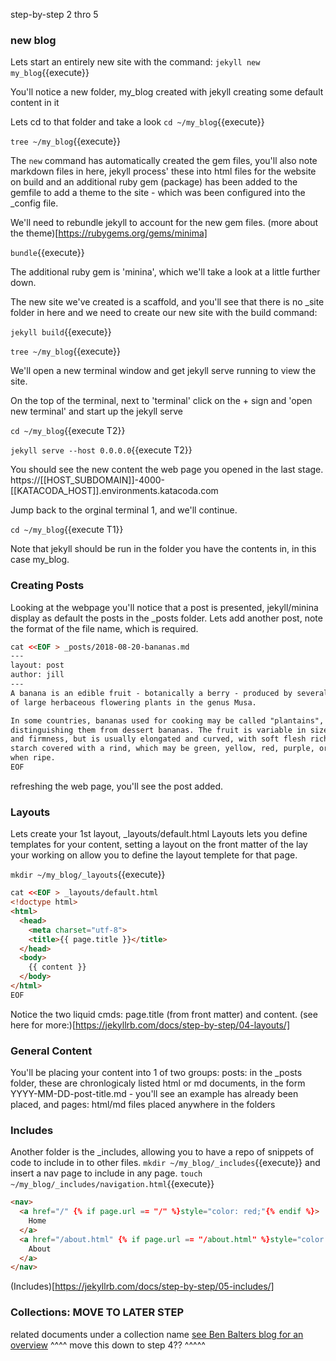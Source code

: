 step-by-step 2 thro 5

### new blog
Lets start an entirely new site with the command:
`jekyll new my_blog`{{execute}}

You'll notice a new folder, my_blog created with jekyll creating some default content in it

Lets cd to that folder and take a look
`cd ~/my_blog`{{execute}}

`tree ~/my_blog`{{execute}}


The `new` command has automatically created the gem files, you'll also note markdown files in here, jekyll process' these into html files for the website on build
and an additional ruby gem (package) has been added to the gemfile to add a theme to the site - which was been configured into the _config file.

We'll need to rebundle jekyll to account for the new gem files.
(more about the theme)[https://rubygems.org/gems/minima]

`bundle`{{execute}}

The additional ruby gem is 'minina', which we'll take a look at a little further down.

The new site we've created is a scaffold, and you'll see that there is no _site folder in here 
and we need to create our new site with the build command:

`jekyll build`{{execute}}

`tree ~/my_blog`{{execute}}


We'll open a new terminal window and get jekyll serve running to view the site.

On the top of the terminal, next to 'terminal' click on the + sign and 'open new terminal' 
and start up the jekyll serve

`cd ~/my_blog`{{execute T2}}

`jekyll serve --host 0.0.0.0`{{execute T2}}

You should see the new content the web page you opened in the last stage.
https://[[HOST_SUBDOMAIN]]-4000-[[KATACODA_HOST]].environments.katacoda.com

Jump back to the orginal terminal 1, and we'll continue.

`cd ~/my_blog`{{execute T1}}

Note that jekyll should be run in the folder you have the contents in, in this case my_blog. 


### Creating Posts

Looking at the webpage you'll notice that a post is presented, jekyll/minina display as default the posts in the _posts folder.
Lets add another post, note the format of the file name, which is required.

```html
cat <<EOF > _posts/2018-08-20-bananas.md
---
layout: post
author: jill
---
A banana is an edible fruit - botanically a berry - produced by several kinds
of large herbaceous flowering plants in the genus Musa.

In some countries, bananas used for cooking may be called "plantains",
distinguishing them from dessert bananas. The fruit is variable in size, color,
and firmness, but is usually elongated and curved, with soft flesh rich in
starch covered with a rind, which may be green, yellow, red, purple, or brown
when ripe.
EOF
```

refreshing the web page, you'll see the post added.

### Layouts
Lets create your 1st layout, _layouts/default.html
Layouts lets you define templates for your content, setting a layout on the front matter of the lay your working on allow you to define the layout templete for that page.

`mkdir ~/my_blog/_layouts`{{execute}}


```html
cat <<EOF > _layouts/default.html
<!doctype html>
<html>
  <head>
    <meta charset="utf-8">
    <title>{{ page.title }}</title>
  </head>
  <body>
    {{ content }}
  </body>
</html>
EOF
```
Notice the two liquid cmds: page.title (from front matter) and content.
(see here for more:)[https://jekyllrb.com/docs/step-by-step/04-layouts/]



### General Content
You'll be placing your content into 1 of two groups:
posts: in the _posts folder, these are chronlogicaly listed html or md documents, in the form YYYY-MM-DD-post-title.md - you'll see an example has already been placed, and
pages: html/md files placed anywhere in the folders

### Includes
Another folder is the _includes, allowing you to have a repo of snippets of code to include in to other files.
`mkdir ~/my_blog/_includes`{{execute}}
and insert a nav page to include in any page.
`touch ~/my_blog/_includes/navigation.html`{{execute}}
```html
<nav>
  <a href="/" {% if page.url == "/" %}style="color: red;"{% endif %}>
    Home
  </a>
  <a href="/about.html" {% if page.url == "/about.html" %}style="color: red;"{% endif %}>
    About
  </a>
</nav>
```



(Includes)[https://jekyllrb.com/docs/step-by-step/05-includes/]



### Collections: MOVE TO LATER STEP
related documents under a collection name
[see Ben Balters blog for an overview](https://ben.balter.com/2015/02/20/jekyll-collections/)
^^^^  move this  down to step 4??  ^^^^^

